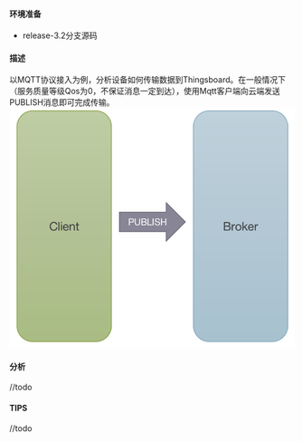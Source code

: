 #### 环境准备
- release-3.2分支源码

#### 描述
以MQTT协议接入为例，分析设备如何传输数据到Thingsboard。在一般情况下（服务质量等级Qos为0，不保证消息一定到达），使用Mqtt客户端向云端发送PUBLISH消息即可完成传输。
![Mqtt传输](../../image/Mqtt传输.png)

#### 分析
//todo
#### TIPS
//todo
